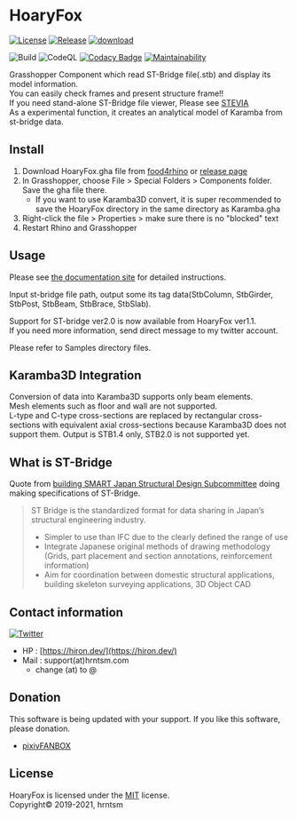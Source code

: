 # HoaryFox

[![License](https://img.shields.io/github/license/hrntsm/HoaryFox)](https://github.com/hrntsm/HoaryFox/blob/master/LICENSE)
[![Release](https://img.shields.io/github/v/release/hrntsm/HoaryFox)](https://github.com/hrntsm/HoaryFox/releases)
[![download](https://img.shields.io/github/downloads/hrntsm/HoaryFox/total)](https://github.com/hrntsm/HoaryFox/releases)

![Build](https://img.shields.io/github/workflow/status/hrntsm/HoaryFox/Build%20Grasshopper%20Plugin)
![CodeQL](https://img.shields.io/github/workflow/status/hrntsm/HoaryFox/CodeQL?label=CodeQL)
[![Codacy Badge](https://app.codacy.com/project/badge/Grade/c0a462728dce4983802d447ed67d3e7c)](https://www.codacy.com/gh/hrntsm/HoaryFox/dashboard?utm_source=github.com&amp;utm_medium=referral&amp;utm_content=hrntsm/HoaryFox&amp;utm_campaign=Badge_Grade)
[![Maintainability](https://api.codeclimate.com/v1/badges/bc78a575fcf5e9448929/maintainability)](https://codeclimate.com/github/hrntsm/HoaryFox/maintainability)

Grasshopper Component which read ST-Bridge file(.stb) and display its model information.  
You can easily check frames and present structure frame!!  
If you need stand-alone ST-Bridge file viewer, Please see [STEVIA](https://github.com/hrntsm/STEVIA-Stb2U/wiki)  
As a experimental function, it creates an analytical model of Karamba from st-bridge data.

## Install

1. Download HoaryFox.gha file from [food4rhino](https://www.food4rhino.com/app/hoaryfox) or [release page](https://github.com/hrntsm/HoaryFox/releases)
2. In Grasshopper, choose File > Special Folders > Components folder. Save the gha file there.  
   + If you want to use Karamba3D convert, it is super recommended to save the HoaryFox directory in the same directory as Karamba.gha
3. Right-click the file > Properties > make sure there is no "blocked" text
4. Restart Rhino and Grasshopper

## Usage

Please see [the documentation site](https://hiron.dev/HoaryFox/) for detailed instructions.

Input st-bridge file path, output some its tag data(StbColumn, StbGirder, StbPost, StbBeam, StbBrace, StbSlab).

Support for ST-bridge ver2.0 is now available from HoaryFox ver1.1.  
If you need more information, send direct message to my twitter account.

Please refer to Samples directory files.

## Karamba3D Integration

Conversion of data into Karamba3D supports only beam elements.  
Mesh elements such as floor and wall are not supported.  
L-type and C-type cross-sections are replaced by rectangular cross-sections with equivalent axial cross-sections because Karamba3D does not support them.
Output is STB1.4 only, STB2.0 is not supported yet.

## What is ST-Bridge

Quote from [building SMART Japan Structural Design Subcommittee](https://en.building-smart.or.jp/meeting/buildall/structural-design/) doing making specifications of ST-Bridge.

> ST Bridge is the standardized format for data sharing in Japan’s structural engineering industry.
> + Simpler to use than IFC due to the clearly defined the range of use
> + Integrate Japanese original methods of drawing methodology (Grids, part placement and section annotations, reinforcement information)
> + Aim for coordination between domestic structural applications, building skeleton surveying applications, 3D Object CAD

## Contact information

[![Twitter](https://img.shields.io/twitter/follow/hiron_rgkr?style=social)](https://twitter.com/hiron_rgkr)
+ HP : [https://hiron.dev/](https://hiron.dev/)
+ Mail : support(at)hrntsm.com
  + change (at) to @

## Donation

This software is being updated with your support.
If you like this software, please donation.

- [pixivFANBOX](https://hiron.fanbox.cc/)

## License

HoaryFox is licensed under the [MIT](https://github.com/hrntsm/HoaryFox/blob/master/LICENSE) license.  
Copyright© 2019-2021, hrntsm
